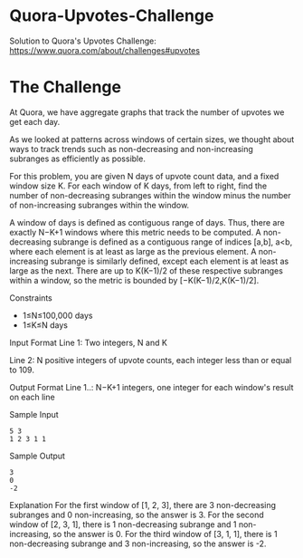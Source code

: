 # Quora-Upvotes-Challenge
Solution to Quora's Upvotes Challenge: https://www.quora.com/about/challenges#upvotes

# The Challenge

At Quora, we have aggregate graphs that track the number of upvotes we get each day.

As we looked at patterns across windows of certain sizes, we thought about ways to track trends such as non-decreasing and non-increasing subranges as efficiently as possible.

For this problem, you are given N days of upvote count data, and a fixed window size K. For each window of K days, from left to right, find the number of non-decreasing subranges within the window minus the number of non-increasing subranges within the window.

A window of days is defined as contiguous range of days. Thus, there are exactly N−K+1 windows where this metric needs to be computed. A non-decreasing subrange is defined as a contiguous range of indices [a,b], a<b, where each element is at least as large as the previous element. A non-increasing subrange is similarly defined, except each element is at least as large as the next. There are up to K(K−1)/2 of these respective subranges within a window, so the metric is bounded by [−K(K−1)/2,K(K−1)/2].

Constraints
- 1≤N≤100,000 days
- 1≤K≤N days

Input Format
Line 1: Two integers, N and K

Line 2: N positive integers of upvote counts, each integer less than or equal to 109.

Output Format
Line 1..: N−K+1 integers, one integer for each window's result on each line

Sample Input
```
5 3
1 2 3 1 1
```


Sample Output
```
3
0
-2
```


Explanation
For the first window of [1, 2, 3], there are 3 non-decreasing subranges and 0
non-increasing, so the answer is 3. For the second window of [2, 3, 1], there is 1 non-decreasing subrange and 1 non-increasing, so the answer is 0. For the third window of [3, 1, 1], there is 1 non-decreasing subrange and 3 non-increasing, so the answer is -2.

